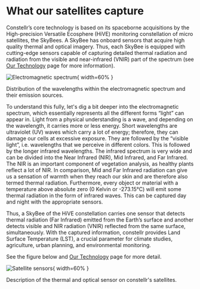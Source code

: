 # **What our satellites capture**

Constellr’s core technology is based on its spaceborne acquisitions by the High-precision Versatile Ecosphere (HiVE) monitoring constellation of micro satellites, the SkyBees. A SkyBee has onboard sensors that acquire high quality thermal and optical imagery. Thus, each SkyBee is equipped with cutting-edge sensors capable of capturing detailed thermal radiation and radiation from the visible and near-infrared (VNIR) part of the spectrum (see [Our Technology](https://constellr.github.io/product-lst/our-technology) page for more information). 

![Electromagnetic spectrum](https://public-data-213979744349.s3.eu-central-1.amazonaws.com/Explorer-lab/WavelengthSpectrum.png){ width=60% }
<figcaption>Distribution of the wavelengths within the electromagnetic spectrum and their emission sources.</figcaption>

To understand this fully, let's dig a bit deeper into the electromagnetic spectrum, which essentially represents all the different forms “light” can appear in. Light from a physical understanding is a wave, and depending on the wavelength, it carries more or less energy. Short wavelengths are ultraviolet (UV) waves which carry a lot of energy; therefore, they can damage our cells at excessive exposure. They are followed by the “visible light”, i.e. wavelengths that we perceive in different colors. This is followed by the longer infrared wavelengths. The infrared spectrum is very wide and can be divided into the Near Infrared (NIR), Mid Infrared, and Far Infrared. The NIR is an important component of vegetation analysis, as healthy plants reflect a lot of NIR. In comparison, Mid and Far Infrared radiation can give us a sensation of warmth when they reach our skin and are therefore also termed thermal radiation. Furthermore, every object or material with a temperature above absolute zero (0 Kelvin or -273.15°C) will emit some thermal radiation in the form of infrared waves. This can be captured day and night with the appropriate sensors. 

Thus, a SkyBee of the HiVE constellation carries one sensor that detects thermal radiation (Far Infrared) emitted from the Earth’s surface and another detects visible and NIR radiation (VNIR) reflected from the same surface, simultaneously. With the captured information, constellr provides Land Surface Temperature (LST), a crucial parameter for climate studies, agriculture, urban planning, and environmental monitoring.

See the figure below and [Our Technology](https://constellr.github.io/product-lst/our-technology) page for more detail.

![Satellite sensors](https://public-data-213979744349.s3.eu-central-1.amazonaws.com/Explorer-lab/SensorInfo.png){ width=60% }
<figcaption>Description of the thermal and optical sensor on constellr's satellites.</figcaption>

